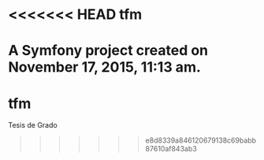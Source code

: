 <<<<<<< HEAD
tfm
===

A Symfony project created on November 17, 2015, 11:13 am.
=======
# tfm
Tesis de Grado
>>>>>>> e8d8339a846120679138c69babb87610af843ab3
